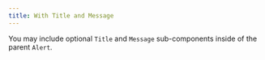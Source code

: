 ```yaml
---
title: With Title and Message
---
```


You may include optional `Title` and `Message` sub-components inside of the parent `Alert`.
